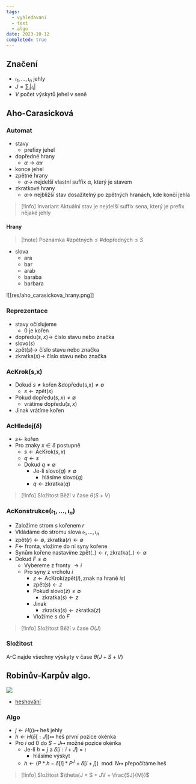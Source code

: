 ```yaml
---
tags:
  - vyhledavani
  - text
  - algo
date: 2023-10-12
completed: true
---
```

## Značení

- $\iota_1, \dots, \iota_n$ jehly
- $J = \sum_i|\iota_i|$ 
- $V$ počet výskytů jehel v seně

## Aho-Carasicková

### Automat

- stavy
	- prefixy jehel
- dopředné hrany
	- $\alpha \rightarrow \alpha x$
- konce jehel
- zpětné hrany
	- $\alpha \rightarrow$ nejdelší vlastní suffix $\alpha$, který je stavem 
- zkratkové hrany
	- $\alpha \rightarrow$ nejbližší stav dosažitelný po zpětných hranách, kde končí jehla

> [!info] Invariant
> Aktuální stav je nejdelší suffix sena, který je prefix nějaké jehly
#### Hrany

> [!note] Poznámka
> $\text{\# zpětných} \le \text{\# dopředných} \le S$

- slova
	- ara
	- bar
	- arab
	- baraba
	- barbara

![[res/aho_carasickova_hrany.png]]

### Reprezentace

- stavy očíslujeme
	- 0 je kořen
- $\text{dopředu}(s,x) \rightarrow$ číslo stavu nebo značka
- $\text{slovo}(s)$
- $\text{zpět}(s) \rightarrow$ číslo stavu nebo značka
- $\text{zkratka}(s) \rightarrow$ číslo stavu nebo značka

### AcKrok(s,x)

- Dokud $s \ne \text{kořen} \text{ \& } \text{dopředu(s,x)} \ne \emptyset$
	- $s \leftarrow \text{zpět}(s)$
- Pokud $\text{dopředu}(s,x) \ne \emptyset$
	- vrátíme $\text{dopředu}(s,x)$
- Jinak vrátíme kořen

### AcHledej($\delta$)

- $s \leftarrow$ kořen
- Pro znaky $x \in \delta$ postupně
	- $s \leftarrow \text{AcKrok}(s,x)$
	- $q \leftarrow s$
	- Dokud $q \ne \emptyset$
		- Je-li $\text{slovo}(q) \ne \emptyset$
			- hlásíme $\text{slovo}(q)$
		- $q \leftarrow \text{zkratka}(q)$

> [!info] Složitost
> Běží v čase $\theta(S + V)$

### AcKonstrukce($\iota_1, \dots, \iota_n$)

- Založíme strom s kořenem $r$
- Vkládáme do stromu slova $\iota_1,\dots, \iota_n$
- $\text{zpět}(r) \leftarrow \emptyset$, $\text{zkratka}(r) \leftarrow \emptyset$
- $F \leftarrow$ fronta, vložíme do ní syny kořene
- Synům kořene nastavíme $\text{zpět}(\_) \leftarrow r$, $\text{zkratka}(\_) \leftarrow \emptyset$
- Dokud $F \ne \emptyset$
	- Vybereme z fronty $\rightarrow i$
	- Pro syny z vrcholu $i$
		- $z \leftarrow \text{AcKrok}(\text{zpět}(i), \text{znak na hraně }is)$
		- $\text{zpět}(s) \leftarrow z$
		- Pokud $\text{slovo}(z) \ne \emptyset$
			- $\text{zkratka}(s) \leftarrow z$
		- Jinak
			- $\text{zkratka}(s) \leftarrow \text{zkratka}(z)$
		- Vložíme $s$ do $F$

> [!info] Složitost
> Běží v čase $O(J)$

### Složitost

A-C najde všechny výskyty v čase $\theta(J + S + V)$

## Robinův-Karpův algo.

![](res/robin_karp_algo.excalidraw)

- [heshování](http://pruvodce.ucw.cz/static/pruvodce.pdf#s13.4)

### Algo

- $j \leftarrow H(\iota) \mapsto$  heš jehly
- $h \leftarrow H(\delta[:J]) \mapsto$ heš první pozice okénka
- Pro $i$ od 0 do $S - J \mapsto$ možné pozice okénka
	- Je-li $h = j$ a $\delta[i:i + J] = \iota$
		- hlásíme výskyt
	- $h \leftarrow (P * h - \delta[i]*P^J + \delta[i+j]) \mod N \mapsto$ přepočítáme heš

> [!info] Složitost
> $\theta(J + S + JV + \frac{SJ}{M})$
